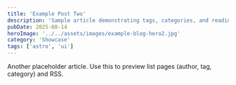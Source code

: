 ```yaml
---
title: 'Example Post Two'
description: 'Sample article demonstrating tags, categories, and reading time.'
pubDate: 2025-08-14
heroImage: '../../assets/images/example-blog-hero2.jpg'
category: 'Showcase'
tags: ['astro', 'ui']
---
```


Another placeholder article. Use this to preview list pages (author, tag, category) and RSS.


